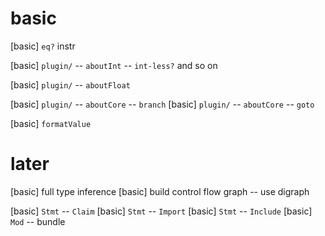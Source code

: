 # basic

[basic] `eq?` instr

[basic] `plugin/` -- `aboutInt` -- `int-less?` and so on

[basic] `plugin/` -- `aboutFloat`

[basic] `plugin/` -- `aboutCore` -- `branch`
[basic] `plugin/` -- `aboutCore` -- `goto`

[basic] `formatValue`

# later

[basic] full type inference
[basic] build control flow graph -- use digraph

[basic] `Stmt` -- `Claim`
[basic] `Stmt` -- `Import`
[basic] `Stmt` -- `Include`
[basic] `Mod` -- bundle
